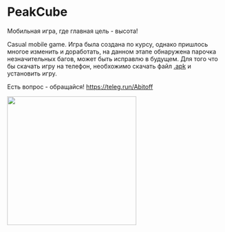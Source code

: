 # PeakCube
Мобильная игра, где главная цель - высота! 

Casual mobile game.
Игра была создана по курсу, однако пришлось многое изменить и доработать, на данном этапе обнаружена парочка незначительных багов, может быть исправлю в будущем.
Для того что бы скачать игру на телефон, необхожимо скачать файл [.apk](PEAKcubeUpgread.apk) и установить игру.

Есть вопрос - обращайся! 
https://teleg.run/Abitoff

<img src="https://github.com/a-bit-off/PeakCube/blob/main/photos/pcV.gif" width="300" />


 
